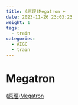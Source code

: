```yaml
---
title: (原理)Megatron +
date: 2023-11-26 23:03:23
weight: 1
tags:
  - train
categories:
  - AIGC  
  - train
---
```


<p></p>
<!-- more -->

# Megatron
[(原理)Megatron](https://candied-skunk-1ca.notion.site/Megatron-10bbfe21108480a3890ae6388bcdf834?pvs=4)
